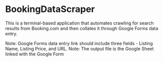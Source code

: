 # BookingDataScraper

This is a terminal-based application that automates crawling for search results from Booking.com and then collates it through Google Forms data entry.

Note: Google Forms data entry link should include three fields - Listing Name, Listing Price, and URL.
Note: The output file is the Google Sheet linked with the Google Form
